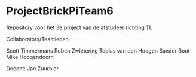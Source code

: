 # ProjectBrickPiTeam6
Repository voor het 3e project van de afstudeer richting TI.

Collaborators/Teamleden

Scott Timmermans
Ruben Zwietering
Tobias van den Hoogen
Sander Boot
Mike Hoogendoorn

Docent:
Jan Zuurbier
